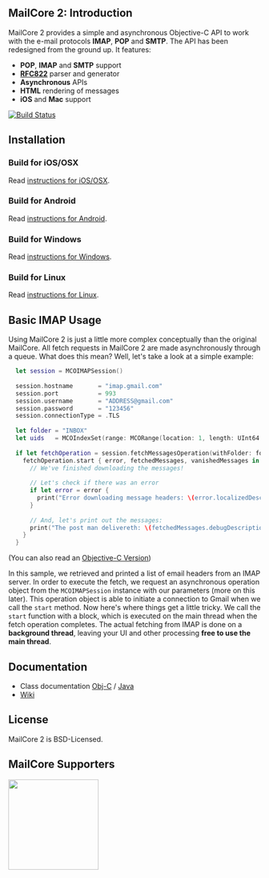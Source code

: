 ## MailCore  2: Introduction ##

MailCore 2 provides a simple and asynchronous Objective-C API to work with the e-mail protocols **IMAP**, **POP** and **SMTP**. The API has been redesigned from the ground up.  It features:

- **POP**, **IMAP** and **SMTP** support
- **[RFC822](http://www.ietf.org/rfc/rfc0822.txt)** parser and generator
- **Asynchronous** APIs
- **HTML** rendering of messages
- **iOS** and **Mac** support

[![Build Status](https://travis-ci.org/MailCore/mailcore2.png?branch=master)](https://travis-ci.org/MailCore/mailcore2)


## Installation ##

### Build for iOS/OSX ###

Read [instructions for iOS/OSX](https://github.com/MailCore/mailcore2/blob/master/build-mac/README.md).

### Build for Android ###

Read [instructions for Android](https://github.com/MailCore/mailcore2/blob/master/build-android/README.md).

### Build for Windows ###

Read [instructions for Windows](https://github.com/MailCore/mailcore2/blob/master/build-windows/README.md).

### Build for Linux ###

Read [instructions for Linux](https://github.com/MailCore/mailcore2/blob/master/build-linux/README.md).

## Basic IMAP Usage ##

Using MailCore 2 is just a little more complex conceptually than the original MailCore.  All fetch requests in MailCore 2 are made asynchronously through a queue.  What does this mean?  Well, let's take a look at a simple example:

```swift
  let session = MCOIMAPSession()
  
  session.hostname       = "imap.gmail.com"
  session.port           = 993
  session.username       = "ADDRESS@gmail.com"
  session.password       = "123456"
  session.connectionType = .TLS
  
  let folder = "INBOX"
  let uids   = MCOIndexSet(range: MCORange(location: 1, length: UInt64.max))
  
  if let fetchOperation = session.fetchMessagesOperation(withFolder: folder, requestKind: .headers, uids: uids) {
    fetchOperation.start { error, fetchedMessages, vanishedMessages in
      // We've finished downloading the messages!
      
      // Let's check if there was an error
      if let error = error {
        print("Error downloading message headers: \(error.localizedDescription)")
      }
      
      // And, let's print out the messages:
      print("The post man delivereth: \(fetchedMessages.debugDescription)")
    }
  }
```
(You can also read an [Objective-C Version](https://github.com/MailCore/mailcore2/wiki/IMAP-Examples))

In this sample, we retrieved and printed a list of email headers from an IMAP server.  In order to execute the fetch, we request an asynchronous operation object from the `MCOIMAPSession` instance with our parameters (more on this later).  This operation object is able to initiate a connection to Gmail when we call the `start` method.  Now here's where things get a little tricky.  We call the `start` function with a block, which is executed on the main thread when the fetch operation completes.  The actual fetching from IMAP is done on a **background thread**, leaving your UI and other processing **free to use the main thread**.

## Documentation ##

* Class documentation [Obj-C](http://libmailcore.com/api/objc/index.html) / [Java](http://libmailcore.com/api/java/index.html)
* [Wiki](https://github.com/MailCore/mailcore2/wiki)

## License ##

MailCore 2 is BSD-Licensed.

## MailCore Supporters ##

[<img src="https://triage.cc/triage-badge.png" width="180">](https://triage.cc?ref=mailcore)
